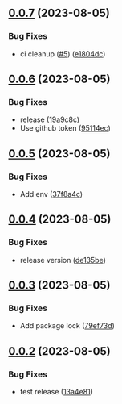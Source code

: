 ## [0.0.7](https://github.com/sriramsundhar/node-sample/compare/v0.0.6...v0.0.7) (2023-08-05)


### Bug Fixes

* ci cleanup ([#5](https://github.com/sriramsundhar/node-sample/issues/5)) ([e1804dc](https://github.com/sriramsundhar/node-sample/commit/e1804dc98a578bd40851504c50ea26d01f7aa77e))

## [0.0.6](https://github.com/sriramsundhar/node-sample/compare/v0.0.5...v0.0.6) (2023-08-05)


### Bug Fixes

* release ([19a9c8c](https://github.com/sriramsundhar/node-sample/commit/19a9c8c89cd271662f8d659a0088326665995340))
* Use github token ([95114ec](https://github.com/sriramsundhar/node-sample/commit/95114ec9a297a7f2e751dd0411789ca97e22b8eb))

## [0.0.5](https://github.com/sriramsundhar/node-sample/compare/v0.0.4...v0.0.5) (2023-08-05)


### Bug Fixes

* Add env ([37f8a4c](https://github.com/sriramsundhar/node-sample/commit/37f8a4cb8661ab0ee5173d155368aeb90a4857c3))

## [0.0.4](https://github.com/sriramsundhar/node-sample/compare/v0.0.3...v0.0.4) (2023-08-05)


### Bug Fixes

* release version ([de135be](https://github.com/sriramsundhar/node-sample/commit/de135be9b32d57ba344acbe4b56be76f4d1add51))

## [0.0.3](https://github.com/sriramsundhar/node-sample/compare/v0.0.2...v0.0.3) (2023-08-05)


### Bug Fixes

* Add package lock ([79ef73d](https://github.com/sriramsundhar/node-sample/commit/79ef73deddaaff8b0f50c0c1ab876541130ef43c))

## [0.0.2](https://github.com/sriramsundhar/node-sample/compare/v0.0.1...v0.0.2) (2023-08-05)


### Bug Fixes

* test release ([13a4e81](https://github.com/sriramsundhar/node-sample/commit/13a4e8120c5fef1cdde68dde19df624e13796a4d))
